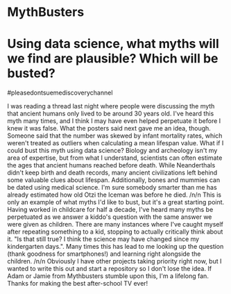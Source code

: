 # MythBusters
# Using data science, what myths will we find are plausible? Which will be busted? 
#pleasedontsuemediscoverychannel

I was reading a thread last night where people were discussing the myth that ancient humans only lived to be around 30 years old. I've heard this myth many times, and I think I may have even helped perpetuate it before I knew it was false. 
What the posters said next gave me an idea, though. Someone said that the number was skewed by infant mortality rates, which weren't treated as outliers when calculating a mean lifespan value. What if I could bust this myth using data science?
Biology and archeology isn't my area of expertise, but from what I understand, scientists can often estimate the ages that ancient humans reached before death. While Neanderthals didn't keep birth and death records, many ancient civilizations left behind some valuable clues about lifespan.
Additionally, bones and mummies can be dated using medical science. I'm sure somebody smarter than me has already estimated how old Otzi the Iceman was before he died. 
/n/n
This is only an example of what myths I'd like to bust, but it's a great starting point. Having worked in childcare for half a decade, I've heard many myths be perpetuated as we answer a kiddo's question with the same answer we were given as children.
There are many instances where I've caught myself after repeating something to a kid, stopping to actually critically think about it. "Is that still true? I think the science may have changed since my kindergarten days.". 
Many times this has lead to me looking up the question (thank goodness for smartphones!) and learning right alongside the children. 
/n/n
Obviously I have other projects taking priority right now, but I wanted to write this out and start a repository so I don't lose the idea. If Adam or Jamie from Mythbusters stumble upon this, I'm a lifelong fan. Thanks for making the best after-school TV ever!
